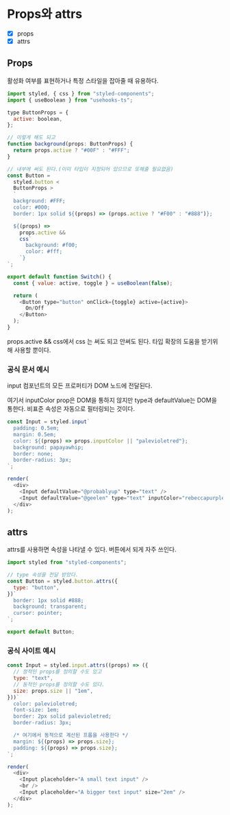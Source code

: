 # Props와 attrs

- [x] props
- [x] attrs

## Props

활성화 여부를 표현하거나 특정 스타일을 잡아줄 때 유용하다.

```javascript
import styled, { css } from "styled-components";
import { useBoolean } from "usehooks-ts";

type ButtonProps = {
  active: boolean,
};

// 이렇게 해도 되고
function background(props: ButtonProps) {
  return props.active ? "#00F" : "#FFF";
}

// 내부에 써도 된다.(이미 타입이 지정되어 있으므로 또해줄 필요없음)
const Button =
  styled.button <
  ButtonProps >
  `
  background: #FFF;
  color: #000;
  border: 1px solid ${(props) => (props.active ? "#F00" : "#888")};

  ${(props) =>
    props.active &&
    css`
      background: #f00;
      color: #fff;
    `}
`;

export default function Switch() {
  const { value: active, toggle } = useBoolean(false);

  return (
    <Button type="button" onClick={toggle} active={active}>
      On/Off
    </Button>
  );
}
```

props.active && css에서 css 는 써도 되고 안써도 된다. 타입 확장의 도움을 받기위해 사용할 뿐이다.

### 공식 문서 예시

input 컴포넌트의 모든 프로퍼티가 DOM 노드에 전달된다.

여기서 inputColor prop은 DOM을 통하지 않지만 type과 defaultValue는 DOM을 통한다. 비표준 속성은 자동으로 필터링되는 것이다.

```javascript
const Input = styled.input`
  padding: 0.5em;
  margin: 0.5em;
  color: ${(props) => props.inputColor || "palevioletred"};
  background: papayawhip;
  border: none;
  border-radius: 3px;
`;

render(
  <div>
    <Input defaultValue="@probablyup" type="text" />
    <Input defaultValue="@geelen" type="text" inputColor="rebeccapurple" />
  </div>
);
```

## attrs

attrs를 사용하면 속성을 나타낼 수 있다. 버튼에서 되게 자주 쓰인다.

```javascript
import styled from "styled-components";

// type 속성을 전달 받았다.
const Button = styled.button.attrs({
  type: "button",
})`
  border: 1px solid #888;
  background: transparent;
  cursor: pointer;
`;

export default Button;
```

### 공식 사이트 예시

```javascript
const Input = styled.input.attrs((props) => ({
  // 정적인 props를 정의할 수도 있고
  type: "text",
  // 동적인 props를 정의할 수도 있다.
  size: props.size || "1em",
}))`
  color: palevioletred;
  font-size: 1em;
  border: 2px solid palevioletred;
  border-radius: 3px;

  /* 여기에서 동적으로 계산된 프롭을 사용한다 */
  margin: ${(props) => props.size};
  padding: ${(props) => props.size};
`;

render(
  <div>
    <Input placeholder="A small text input" />
    <br />
    <Input placeholder="A bigger text input" size="2em" />
  </div>
);
```

